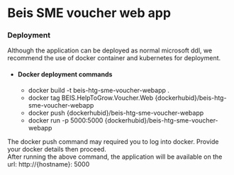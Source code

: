 # Beis SME voucher web app #

### Deployment ###

Although the application can be deployed as normal microsoft ddl, we recommend the use of docker container and
kubernetes for deployment.

* #### Docker deployment commands ####   
    * docker build -t beis-htg-sme-voucher-webapp .
    * docker tag BEIS.HelpToGrow.Voucher.Web {dockerhubid}/beis-htg-sme-voucher-webapp
    * docker push {dockerhubid}/beis-htg-sme-voucher-webapp
    * docker run -p 5000:5000 {dockerhubid}/beis-htg-sme-voucher-webapp

The docker push command may required you to log into docker. Provide your docker details then proceed.   
After running the above command, the application will be available on the url: http://{hostname}: 5000

